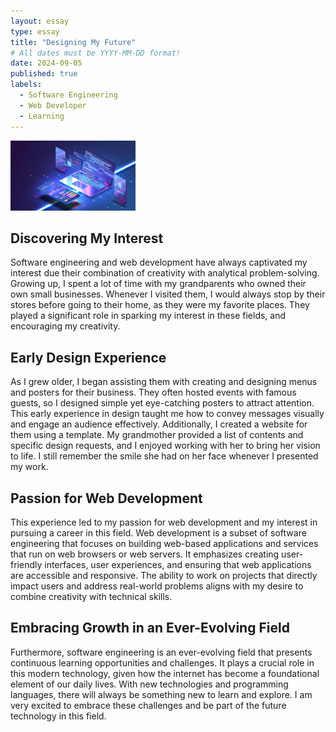 ```yaml
---
layout: essay
type: essay
title: "Designing My Future"
# All dates must be YYYY-MM-DD format!
date: 2024-09-05
published: true
labels:
  - Software Engineering
  - Web Developer
  - Learning
---
```


<img width="200px" class="rounded float-start pe-4" src="../img/webdevelopment.jpg">

## Discovering My Interest
Software engineering and web development have always captivated my interest due their combination of creativity with analytical problem-solving. Growing up, I spent a lot of time with my grandparents who owned their own small businesses. Whenever I visited them, I would always stop by their stores before going to their home, as they were my favorite places. They played a significant role in sparking my interest in these fields, and encouraging my creativity. 

## Early Design Experience
As I grew older, I began assisting them with creating and designing menus and posters for their business. They often hosted events with famous guests, so I designed simple yet eye-catching posters to attract attention. This early experience in design taught me how to convey messages visually and engage an audience effectively. Additionally, I created a website for them using a template. My grandmother provided a list of contents and specific design requests, and I enjoyed working with her to bring her vision to life. I still remember the smile she had on her face whenever I presented my work. 

## Passion for Web Development 
This experience led to my passion for web development and my interest in pursuing a career in this field. Web development is a subset of software engineering that focuses on building web-based applications and services that run on web browsers or web servers. It emphasizes creating user-friendly interfaces, user experiences, and ensuring that web applications are accessible and responsive. The ability to work on projects that directly impact users and address real-world problems aligns with my desire to combine creativity with technical skills. 

## Embracing Growth in an Ever-Evolving Field
Furthermore, software engineering is an ever-evolving field that presents continuous learning opportunities and challenges. It plays a crucial role in this modern technology, given how the internet has become a foundational element of our daily lives. With new technologies and programming languages, there will always be something new to learn and explore. I am very excited to embrace these challenges and be part of the future technology in this field.  

